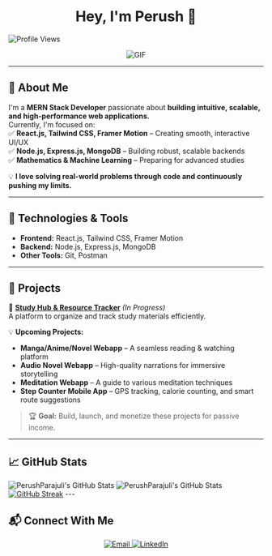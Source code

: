 <h1 align="center">Hey, I'm Perush 👋</h1>
<p align="left"> <img src="https://komarev.com/ghpvc/?username=perushparajuli&label=Profile%20Views&color=0e75b6&style=flat" alt="Profile Views" /> </p>

<div align="center">
  <img src="https://media3.giphy.com/media/v1.Y2lkPTc5MGI3NjExbmQ3bjk1eW51OGFpd2d3M2dzb3Q4N2NxMnJqYTBwMzJtbHVrMmwxMiZlcD12MV9pbnRlcm5hbF9naWZfYnlfaWQmY3Q9Zw/bGgsc5mWoryfgKBx1u/giphy.gif" alt="GIF" />
</div>

---

## 🚀 About Me  

I'm a **MERN Stack Developer** passionate about **building intuitive, scalable, and high-performance web applications.**  
Currently, I'm focused on:  
✅ **React.js, Tailwind CSS, Framer Motion** – Creating smooth, interactive UI/UX  
✅ **Node.js, Express.js, MongoDB** – Building robust, scalable backends  
✅ **Mathematics & Machine Learning** – Preparing for advanced studies  

💡 **I love solving real-world problems through code and continuously pushing my limits.**  

---

## 🔨 Technologies & Tools  

- **Frontend:** React.js, Tailwind CSS, Framer Motion  
- **Backend:** Node.js, Express.js, MongoDB
- **Other Tools:** Git, Postman  

---

## 📌 Projects  

🚧 **[Study Hub & Resource Tracker](#)** *(In Progress)*  
A platform to organize and track study materials efficiently.  

💡 **Upcoming Projects:**  
- **Manga/Anime/Novel Webapp** – A seamless reading & watching platform
- **Audio Novel Webapp** – High-quality narrations for immersive storytelling   
- **Meditation Webapp** – A guide to various meditation techniques  
- **Step Counter Mobile App** – GPS tracking, calorie counting, and smart route suggestions  
 

> 🏆 **Goal:** Build, launch, and monetize these projects for passive income.  

---

## 📈 GitHub Stats  


<img src="https://github-readme-stats.vercel.app/api/top-langs/?username=PerushParajuli&theme=dark&show_icons=true&hide_border=true&layout=compact" alt="PerushParajuli's GitHub Stats" />
<img src="https://github-readme-stats.vercel.app/api?username=PerushParajuli&theme=dark&show_icons=true&hide_border=true&count_private=true" alt="PerushParajuli's GitHub Stats" />
<a href="https://git.io/streak-stats"><img src="https://streak-stats.demolab.com?user=PerushParajuli" alt="GitHub Streak" /></a>
---

## 📬 Connect With Me  

<p align="center">
  <a href="mailto:perushparajuli@gmail.com" target="_blank">
    <img src="https://img.shields.io/badge/Email-perushparajuli%40gmail.com-red?style=for-the-badge&logo=gmail" alt="Email" />
  </a>
  <a href="https://linkedin.com/in/@perush-parajuli" target="_blank">
    <img src="https://img.shields.io/badge/LinkedIn-%40perush%20parajuli-blue?logo=linkedin&style=for-the-badge" alt="LinkedIn" />
  </a>
</p>
